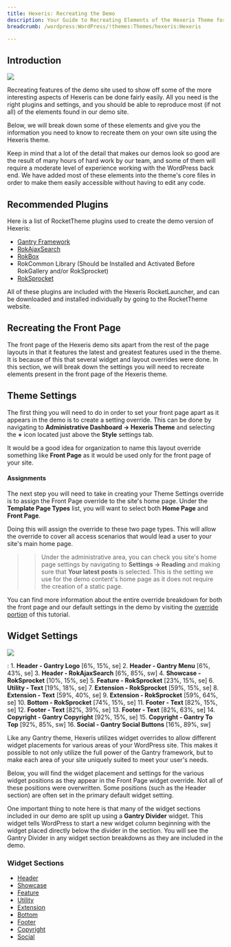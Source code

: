 ```yaml
---
title: Hexeris: Recreating the Demo
description: Your Guide to Recreating Elements of the Hexeris Theme for WordPress
breadcrumb: /wordpress:WordPress/!themes:Themes/hexeris:Hexeris

---
```


Introduction
-----

![][Hexeris]

Recreating features of the demo site used to show off some of the more interesting aspects of Hexeris can be done fairly easily. All you need is the right plugins and settings, and you should be able to reproduce most (if not all) of the elements found in our demo site. 

Below, we will break down some of these elements and give you the information you need to know to recreate them on your own site using the Hexeris theme.

Keep in mind that a lot of the detail that makes our demos look so good are the result of many hours of hard work by our team, and some of them will require a moderate level of experience working with the WordPress back end. We have added most of these elements into the theme's core files in order to make them easily accessible without having to edit any code.

Recommended Plugins
-----

Here is a list of RocketTheme plugins used to create the demo version of Hexeris:

* [Gantry Framework][gantry]
* [RokAjaxSearch][rokajaxsearch]
* [RokBox][rokbox]
* RokCommon Library (Should be Installed and Activated Before RokGallery and/or RokSprocket)
* [RokSprocket][roksprocket]

All of these plugins are included with the Hexeris RocketLauncher, and can be downloaded and installed individually by going to the RocketTheme website.

Recreating the Front Page
-----

The front page of the Hexeris demo sits apart from the rest of the page layouts in that it features the latest and greatest features used in the theme. It is because of this that several widget and layout overrides were done. In this section, we will break down the settings you will need to recreate elements present in the front page of the Hexeris theme.

Theme Settings
-----

The first thing you will need to do in order to set your front page apart as it appears in the demo is to create a setting override. This can be done by navigating to **Administrative Dashboard -> Hexeris Theme** and selecting the **+** icon located just above the **Style** settings tab. 

It would be a good idea for organization to name this layout override something like **Front Page** as it would be used only for the front page of your site.

#### Assignments

The next step you will need to take in creating your Theme Settings override is to assign the Front Page override to the site's home page. Under the **Template Page Types** list, you will want to select both **Home Page** and **Front Page**.

Doing this will assign the override to these two page types. This will allow the override to cover all access scenarios that would lead a user to your site's main home page.

>> Under the administrative area, you can check you site's home page settings by navigating to **Settings -> Reading** and making sure that **Your latest posts** is selected. This is the setting we use for the demo content's home page as it does not require the creation of a static page.

You can find more information about the entire override breakdown for both the front page and our default settings in the demo by visiting the [override portion][demooverride] of this tutorial.

Widget Settings
-----

![][theme]

:   1. **Header - Gantry Logo** [6%, 15%, se]
    2. **Header - Gantry Menu** [6%, 43%, se]
    3. **Header - RokAjaxSearch** [6%, 85%, sw]
    4. **Showcase - RokSprocket** [10%, 15%, se]
    5. **Feature - RokSprocket** [23%, 15%, se]
    6. **Utility - Text** [19%, 18%, se]
    7. **Extension - RokSprocket** [59%, 15%, se]
    8. **Extension - Text** [59%, 40%, se]
    9. **Extension - RokSprocket** [59%, 64%, se]
    10. **Bottom - RokSprocket** [74%, 15%, se]
    11. **Footer - Text** [82%, 15%, se]
    12. **Footer - Text** [82%, 39%, se]
    13. **Footer - Text** [82%, 63%, se]
    14. **Copyright - Gantry Copyright** [92%, 15%, se]
    15. **Copyright - Gantry To Top** [92%, 85%, sw]
    16. **Social - Gantry Social Buttons** [16%, 89%, sw]

Like any Gantry theme, Hexeris utilizes widget overrides to allow different widget placements for various areas of your WordPress site. This makes it possible to not only utilize the full power of the Gantry framework, but to make each area of your site uniquely suited to meet your user's needs.

Below, you will find the widget placement and settings for the various widget positions as they appear in the Front Page widget override. Not all of these positions were overwritten. Some positions (such as the Header section) are often set in the primary default widget setting.

One important thing to note here is that many of the widget sections included in our demo are split up using a **Gantry Divider** widget. This widget tells WordPress to start a new widget column beginning with the widget placed directly below the divider in the section. You will see the Gantry Divider in any widget section breakdowns as they are included in the demo.

### Widget Sections

* [Header][header]
* [Showcase][showcase]
* [Feature][feature]
* [Utility][utility]
* [Extension][extension]
* [Bottom][bottom]
* [Footer][footer]
* [Copyright][copyright]
* [Social][social]

[gantry]: http://gantry-framework.org/download
[rokajaxsearch]: http://www.rockettheme.com/wordpress/plugins/rokajaxsearch
[rokbox]: http://www.rockettheme.com/wordpress/plugins/rokbox
[roksprocket]: http://www.rockettheme.com/wordpress/plugins/roksprocket
[Hexeris]: assets/hexeris.jpeg
[roksprocket]: ../../plugins/roksprocket/
[faq]: faq.md
[menu]: ../../start/menu.md
[override]: http://gantry-framework.org/documentation/wordpress/configure/
[header]: demo_header.md
[showcase]: demo_showcase.md
[feature]: demo_feature.md
[utility]: demo_utility.md
[extension]: demo_extension.md
[bottom]: demo_bottom.md
[footer]: demo_footer.md
[social]: demo_social.md
[copyright]: demo_copyright.md
[demooverride]: demo_override.md
[theme]: assets/hexeris2.jpeg